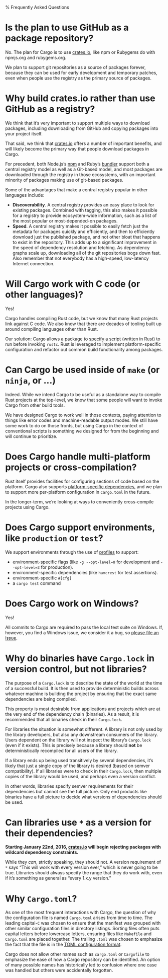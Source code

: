% Frequently Asked Questions

# Is the plan to use GitHub as a package repository?

No. The plan for Cargo is to use [crates.io], like npm or Rubygems do with
npmjs.org and rubygems.org.

We plan to support git repositories as a source of packages forever,
because they can be used for early development and temporary patches,
even when people use the registry as the primary source of packages.

# Why build crates.io rather than use GitHub as a registry?

We think that it’s very important to support multiple ways to download
packages, including downloading from GitHub and copying packages into
your project itself.

That said, we think that [crates.io] offers a number of important benefits, and
will likely become the primary way that people download packages in Cargo.

For precedent, both Node.js’s [npm][1] and Ruby’s [bundler][2] support both a
central registry model as well as a Git-based model, and most packages
are downloaded through the registry in those ecosystems, with an
important minority of packages making use of git-based packages.

[1]: https://www.npmjs.org
[2]: https://bundler.io

Some of the advantages that make a central registry popular in other
languages include:

* **Discoverability**. A central registry provides an easy place to look
  for existing packages. Combined with tagging, this also makes it
  possible for a registry to provide ecosystem-wide information, such as a
  list of the most popular or most-depended-on packages.
* **Speed**. A central registry makes it possible to easily fetch just
  the metadata for packages quickly and efficiently, and then to
  efficiently download just the published package, and not other bloat
  that happens to exist in the repository. This adds up to a significant
  improvement in the speed of dependency resolution and fetching. As
  dependency graphs scale up, downloading all of the git repositories bogs
  down fast. Also remember that not everybody has a high-speed,
  low-latency Internet connection.

# Will Cargo work with C code (or other languages)?

Yes!

Cargo handles compiling Rust code, but we know that many Rust projects
link against C code. We also know that there are decades of tooling
built up around compiling languages other than Rust.

Our solution: Cargo allows a package to [specify a script](build-script.html)
(written in Rust) to run before invoking `rustc`. Rust is leveraged to
implement platform-specific configuration and refactor out common build
functionality among packages.

# Can Cargo be used inside of `make` (or `ninja`, or ...)

Indeed. While we intend Cargo to be useful as a standalone way to
compile Rust projects at the top-level, we know that some people will
want to invoke Cargo from other build tools.

We have designed Cargo to work well in those contexts, paying attention
to things like error codes and machine-readable output modes. We still
have some work to do on those fronts, but using Cargo in the context of
conventional scripts is something we designed for from the beginning and
will continue to prioritize.

# Does Cargo handle multi-platform projects or cross-compilation?

Rust itself provides facilities for configuring sections of code based
on the platform. Cargo also supports [platform-specific
dependencies][target-deps], and we plan to support more per-platform
configuration in `Cargo.toml` in the future.

[target-deps]: manifest.html#the-dependencies-section

In the longer-term, we’re looking at ways to conveniently cross-compile
projects using Cargo.

# Does Cargo support environments, like `production` or `test`?

We support environments through the use of [profiles][profile] to support:

[profile]: manifest.html#the-profile-sections

* environment-specific flags (like `-g --opt-level=0` for development
  and `--opt-level=3` for production).
* environment-specific dependencies (like `hamcrest` for test assertions).
* environment-specific `#[cfg]`
* a `cargo test` command

# Does Cargo work on Windows?

Yes!

All commits to Cargo are required to pass the local test suite on Windows.
If, however, you find a Windows issue, we consider it a bug, so [please file an
issue][3].

[3]: https://github.com/rust-lang/cargo/issues

# Why do binaries have `Cargo.lock` in version control, but not libraries?

The purpose of a `Cargo.lock` is to describe the state of the world at the time
of a successful build. It is then used to provide deterministic builds across
whatever machine is building the project by ensuring that the exact same
dependencies are being compiled.

This property is most desirable from applications and projects which are at the
very end of the dependency chain (binaries). As a result, it is recommended that
all binaries check in their `Cargo.lock`.

For libraries the situation is somewhat different. A library is not only used by
the library developers, but also any downstream consumers of the library. Users
dependent on the library will not inspect the library’s `Cargo.lock` (even if it
exists). This is precisely because a library should **not** be deterministically
recompiled for all users of the library.

If a library ends up being used transitively by several dependencies, it’s
likely that just a single copy of the library is desired (based on semver
compatibility). If all libraries were to check in their `Cargo.lock`, then
multiple copies of the library would be used, and perhaps even a version
conflict.

In other words, libraries specify semver requirements for their dependencies but
cannot see the full picture. Only end products like binaries have a full
picture to decide what versions of dependencies should be used.

# Can libraries use `*` as a version for their dependencies?

**Starting January 22nd, 2016, [crates.io] will begin rejecting packages with
wildcard dependency constraints.**

While they _can_, strictly speaking, they should not. A version requirement
of `*` says “This will work with every version ever,” which is never going
to be true. Libraries should always specify the range that they do work with,
even if it’s something as general as “every 1.x.y version.”

# Why `Cargo.toml`?

As one of the most frequent interactions with Cargo, the question of why the
configuration file is named `Cargo.toml` arises from time to time. The leading
capital-`C` was chosen to ensure that the manifest was grouped with other
similar configuration files in directory listings. Sorting files often puts
capital letters before lowercase letters, ensuring files like `Makefile` and
`Cargo.toml` are placed together. The trailing `.toml` was chosen to emphasize
the fact that the file is in the [TOML configuration
format](https://github.com/toml-lang/toml).

Cargo does not allow other names such as `cargo.toml` or `Cargofile` to
emphasize the ease of how a Cargo repository can be identified. An option of
many possible names has historically led to confusion where one case was handled
but others were accidentally forgotten.

[crates.io]: https://crates.io/
